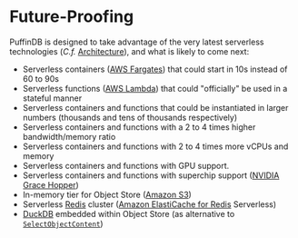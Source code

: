 # Future-Proofing

PuffinDB is designed to take advantage of the very latest serverless technologies (*C.f.* [Architecture](Architecture.md)), and what is likely to come next:

- Serverless containers ([AWS Fargates](https://aws.amazon.com/fargate/)) that could start in 10s instead of 60 to 90s
- Serverless functions ([AWS Lambda](https://aws.amazon.com/lambda/)) that could "officially" be used in a stateful manner
- Serverless containers and functions that could be instantiated in larger numbers (thousands and tens of thousands respectively)
- Serverless containers and functions with a 2 to 4 times higher bandwidth/memory ratio
- Serverless containers and functions with 2 to 4 times more vCPUs and memory
- Serverless containers and functions with GPU support.
- Serverless containers and functions with superchip support ([NVIDIA Grace Hopper](https://www.nvidia.com/en-us/data-center/grace-hopper-superchip/))
- In-memory tier for Object Store ([Amazon S3](https://aws.amazon.com/s3/))
- Serverless [Redis](https://redis.io/) cluster ([Amazon ElastiCache for Redis](https://aws.amazon.com/elasticache/redis/) Serverless)
- [DuckDB](https://duckdb.org/) embedded within Object Store (as alternative to [`SelectObjectContent`](https://docs.aws.amazon.com/AmazonS3/latest/API/API_SelectObjectContent.html))

